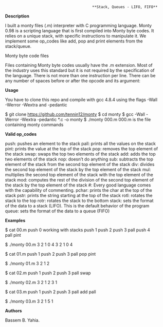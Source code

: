                                             **Stack, Queues - LIFO, FIFO**
                                             
                                             
**Description**

I built a monty files (.m) interpreter with C programming language. Monty 0.98 is a scripting language that is first compiled into Monty byte codes. It relies on a unique stack, with specific instructions to manipulate it. We implement some op_codes like add, pop and print elements from the stack/queue.

Monty byte code files

Files containing Monty byte codes usually have the .m extension. Most of the industry uses this standard but it is not required by the specification of the language. There is not more than one instruction per line. There can be any number of spaces before or after the opcode and its argument:


**Usage**

You have to clone this repo and compile with gcc 4.8.4 using the flags -Wall -Werror -Wextra and -pedantic

$ git clone https://github.com/tennin12/monty
$ cd monty
$ gcc -Wall -Werror -Wextra -pedantic *.c -o monty
$ ./monty 000.m
000.m is the file containing monty commands


**Valid op_codes**

 push: pushes an element to the stack
 pall: prints all the values on the stack
 pint: prints the value at the top of the stack
 pop: removes the top element of the stack
 swap: swaps the top two elements of the stack
 add: adds the top two elements of the stack
 nop: doesn’t do anything
 sub: subtracts the top element of the stack from the second top element of the stack
 div: divides the second top element of the stack by the top element of the stack
 mul: multiplies the second top element of the stack with the top element of the stack
 mod: computes the rest of the division of the second top element of the stack by the top element of the stack
 #: Every good language comes with the capability of commenting.
 pchar: prints the char at the top of the stack
 pstr: prints the string starting at the top of the stack
 rotl: rotates the stack to the top
 rotr: rotates the stack to the bottom
 stack: sets the format of the data to a stack (LIFO). This is the default behavior of the program
 queue: sets the format of the data to a queue (FIFO)



**Examples**

$ cat 00.m
push 0 working with stacks
push 1
push 2
  push 3
                   pall
      push    4        
pall
pint

$ ./monty 00.m
3
2
1
0
4
3
2
1
0
4

$ cat 01.m
push 1
push 2
push 3
pall
pop
pint

$ ./monty 01.m
3
2
1
2

$ cat 02.m
push 1
push 2
push 3
pall
swap

$ ./monty 02.m
3
2
1
2
3
1

$ cat 03.m
push 1
push 2
push 3
pall
add
pall

$ ./monty 03.m
3
2
1
5
1

**Authors**

Bassem B. Yahia.
